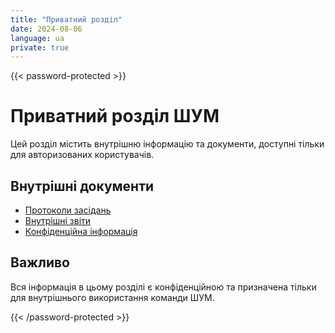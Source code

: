 ```yaml
---
title: "Приватний розділ"
date: 2024-08-06
language: ua
private: true
---
```


{{< password-protected >}}

# Приватний розділ ШУМ

Цей розділ містить внутрішню інформацію та документи, доступні тільки для авторизованих користувачів.

## Внутрішні документи

- [Протоколи засідань](/ua/private/protocols/)
- [Внутрішні звіти](/ua/private/reports/)
- [Конфіденційна інформація](/ua/private/confidential/)

## Важливо

Вся інформація в цьому розділі є конфіденційною та призначена тільки для внутрішнього використання команди ШУМ.

{{< /password-protected >}} 